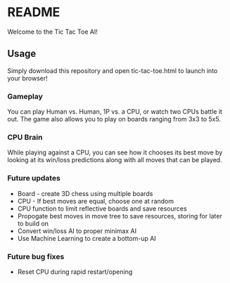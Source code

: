 # README

Welcome to the Tic Tac Toe AI! 

## Usage

Simply download this repository and open tic-tac-toe.html to launch into your browser!

### Gameplay

You can play Human vs. Human, 1P vs. a CPU, or watch two CPUs battle it out. The game also allows you to play on boards ranging from 3x3 to 5x5.

### CPU Brain

While playing against a CPU, you can see how it chooses its best move by looking at its win/loss predictions along with all moves that can be played. 

### Future updates
- Board - create 3D chess using multiple boards
- CPU - If best moves are equal, choose one at random
- CPU function to limit reflective boards and save resources
- Propogate best moves in move tree to save resources, storing for later to build on
- Convert win/loss AI to proper minimax AI
- Use Machine Learning to create a bottom-up AI

### Future bug fixes
- Reset CPU during rapid restart/opening
